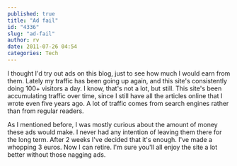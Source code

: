 ```yaml
---
published: true
title: "Ad fail"
id: "4336"
slug: "ad-fail"
author: rv
date: 2011-07-26 04:54
categories: Tech
---
```

I thought I'd try out ads on this blog, just to see how much I would earn from them. Lately my traffic has been going up again, and this site's consistently doing 100+ visitors a day. I know, that's not a lot, but still. This site's been accumulating traffic over time, since I still have all the articles online that I wrote even five years ago. A lot of traffic comes from search engines rather than from regular readers.

As I mentioned before, I was mostly curious about the amount of money these ads would make. I never had any intention of leaving them there for the long term. After 2 weeks I've decided that it's enough. I've made a whopping 3 euros. Now I can retire. I'm sure you'll all enjoy the site a lot better without those nagging ads.